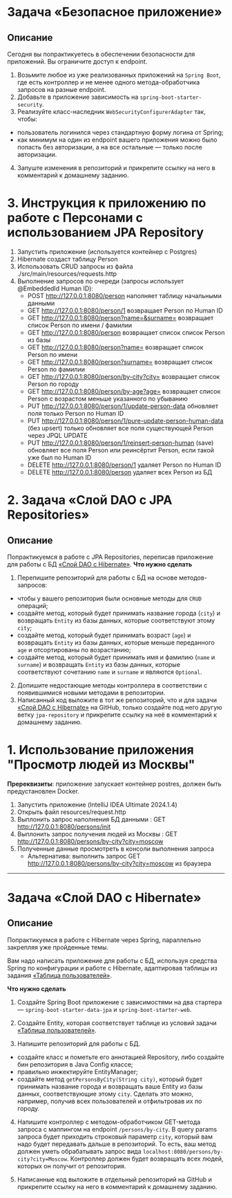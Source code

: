 # Задача «Безопасное приложение»
## Описание
Сегодня вы попрактикуетесь в обеспечении безопасности для приложений. Вы ограничите доступ к endpoint.
1. Возьмите любое из уже реализованных приложений на `Spring Boot`, где есть контроллер и не менее одного метода-обработчика запросов на разные endpoint.
2. Добавьте в приложение зависимость на `spring-boot-starter-security`.
3. Реализуйте класс-наследник `WebSecurityConfigurerAdapter` так, чтобы:
- пользователь логинился через стандартную форму логина от Spring;
- как минимум на один из endpoint вашего приложения можно было попасть без авторизации, а на все остальные — только после авторизации.
4. Запуште изменения в репозиторий и прикрепите ссылку на него в комментарий к домашнему заданию.

# 3. Инструкция к приложению по работе с Персонами с использованием JPA Repository
1. Запустить приложение (используется контейнер с Postgres)
2. Hibernate создаст таблицу Person
3. Использовать CRUD запросы из файла ./src/main/resources/requests.http
4. Выполнение запросов по очереди (запросы использует @EmbeddedId Human ID):
   - POST http://127.0.0.1:8080/person наполняет таблицу начальными данными
   - GET http://127.0.0.1:8080/person/1 возвращает Person по Human ID
   - GET http://127.0.0.1:8080/person?name=&surname= возвращает список Person по имени / фамилии
   - GET http://127.0.0.1:8080/person возвращает список список Person из базы
   - GET http://127.0.0.1:8080/person?name= возвращает список Person по имени
   - GET http://127.0.0.1:8080/person?surname= возвращает список Person по фамилии
   - GET http://127.0.0.1:8080/person/by-city?city= возвращает список Person по городу
   - GET http://127.0.0.1:8080/person/by-age?age= возвращает список Person с возрастом меньше указанного по убыванию
   - PUT http://127.0.0.1:8080/person/1/update-person-data обновляет поля только Person по Human ID
   - PUT http://127.0.0.1:8080/person/1/pure-update-person-human-data (без upsert) только обновляет все поля существующей Person через JPQL UPDATE   
   - PUT http://127.0.0.1:8080/person/1/reinsert-person-human (save) обновляет все поля Person или реинсёртит Person, если такой уже был по Human ID
   - DELETE http://127.0.0.1:8080/person/1 удаляет Person по Human ID
   - DELETE http://127.0.0.1:8080/person удаляет всех Person из БД

# 2. Задача «Слой DAO c JPA Repositories»
## Описание
Попрактикуемся в работе с JPA Repositories, переписав приложение для работы с БД [«Слой DAO c Hibernate»](../../hibernate/task1/README.md).
**Что нужно сделать**
1. Перепишите репозиторий для работы с БД на основе методов-запросов:
- чтобы у вашего репозитория были основные методы для `CRUD` операций;
- создайте метод, который будет принимать название города (`city`) и возвращать `Entity` из базы данных, которые соответствуют этому `city`;
- создайте метод, который будет принимать возраст (`age`) и возвращать `Entity` из базы данных, которые меньше переданного `age` и отсортированы по возрастанию;
- создайте метод, который будет принимать имя и фамилию (`name` и `surname`) и возвращать `Entity` из базы данных, которые соответствуют сочетанию `name` и `surname` и являются `Optional`.
2. Допишите недостающие методы контроллера в соответствии с появившимися новыми методами в репозитории.
3. Написанный код выложите в тот же репозиторий, что и для задачи [«Слой DAO c Hibernate»](../../hibernate/task1/README.md) на GitHub, только создайте под него другую ветку `jpa-repository` и прикрепите ссылку на неё в комментарий к домашнему заданию.

# 1. Использование приложения "Просмотр людей из Москвы"
**Пререквизиты**: приложение запускает контейнер postres, должен быть предустановлен Docker.
1. Запустить приложение (IntelliJ IDEA Ultimate 2024.1.4)
2. Открыть файл resources/request.http
3. Выплонить запрос наполнения БД данными : GET http://127.0.0.1:8080/persons/init
4. Выплонить запрос получения людей из Москвы : GET http://127.0.0.1:8080/persons/by-city?city=moscow
5. Полученные данные просмотреть в консоли выполнения запроса
   - Альтернатива: выполнить запрос GET http://127.0.0.1:8080/persons/by-city?city=moscow из браузера
---

# Задача «Слой DAO c Hibernate»

## Описание

Попрактикуемся в работе с Hibernate через Spring, параллельно закрепляя уже пройденные темы.

Вам надо написать приложение для работы с БД, используя средства Spring по конфигурации и работе с Hibernate, адаптировав таблицы из задания [«Таблица пользователей»](../../sql-basic/task/README.md).

**Что нужно сделать**

1. Создайте Spring Boot приложение с зависимостями на два стартера — `spring-boot-starter-data-jpa` и `spring-boot-starter-web`.

2. Создайте Entity, которая соответствует таблице из условий задачи [«Таблица пользователей»](../../sql-basic/task/README.md).

3. Напишите репозиторий для работы с БД.

- создайте класс и пометьте его аннотацией Repository, либо создайте бин репозитория в Java Config классе;
- правильно инжектируйте EntityManager;
- создайте метод `getPersonsByCity(String city)`, который будет принимать название города и возвращать ваше Entity из базы данных, соответствующие этому `city`. Сделать это можно, например, получив всех пользователей и отфильтровав их по городу.

4. Напишите контроллер с методом-обработчиком GET-метода запроса с маппингом на endpoint `/persons/by-city`. В query params запроса будет приходить строковый параметр `city`, который вам надо будет передавать дальше в репозиторий. То есть, ваш метод должен уметь обрабатывать запрос вида `localhost:8080/persons/by-city?city=Moscow`.
   Контроллер должен будет возвращать всех людей, которых он получит от репозитория.

5. Написанные код выложите в отдельный репозиторий на GitHub и прикрепите ссылку на него в комментарий к домашнему заданию.